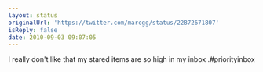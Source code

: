```yaml
---
layout: status
originalUrl: 'https://twitter.com/marcgg/status/22872671807'
isReply: false
date: 2010-09-03 09:07:05
---
```


I really don't like that my stared items are so high in my inbox .#priorityinbox
